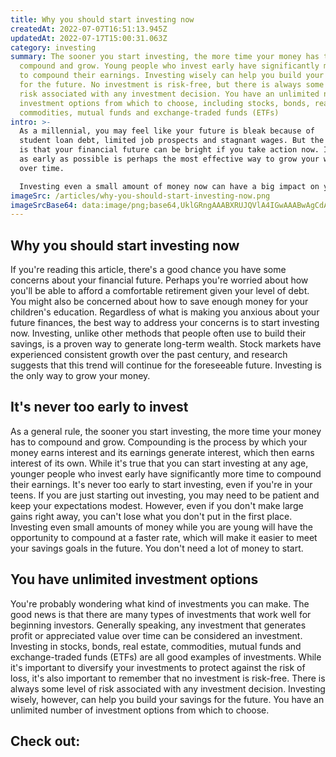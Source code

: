 ```yaml
---
title: Why you should start investing now
createdAt: 2022-07-07T16:51:13.945Z
updatedAt: 2022-07-17T15:00:31.063Z
category: investing
summary: The sooner you start investing, the more time your money has to
  compound and grow. Young people who invest early have significantly more time
  to compound their earnings. Investing wisely can help you build your savings
  for the future. No investment is risk-free, but there is always some level of
  risk associated with any investment decision. You have an unlimited number of
  investment options from which to choose, including stocks, bonds, real estate,
  commodities, mutual funds and exchange-traded funds (ETFs)
intro: >-
  As a millennial, you may feel like your future is bleak because of
  student loan debt, limited job prospects and stagnant wages. But the reality
  is that your financial future can be bright if you take action now. Investing
  as early as possible is perhaps the most effective way to grow your wealth
  over time. 

  Investing even a small amount of money now can have a big impact on your long-term financial success. Time is your greatest ally when it comes to growing your money — the earlier you begin investing, the greater potential return you will see later in life. At Intrinzik we believe that everyone should learn about personal finance and invest responsibly for their future. With this article we want to give you some insights about why you should start investing now and what are the best ways to do it:
imageSrc: /articles/why-you-should-start-investing-now.png
imageSrcBase64: data:image/png;base64,UklGRngAAABXRUJQVlA4IGwAAABwAgCdASoKAAoAAUAmJbACdLoAAzgY+flwDVOAAP73yRCIY9igD9z7EoLeNhbPxdTgjJf5HjEnzmAlvXah5xTrJu1evoff5soYnTqKP/PDu2l1fwFYLF66//jrTy+Mjn/1xSxwbrjE3aAAAAA=
---
```


## Why you should start investing now

If you're reading this article, there's a good chance you have some concerns about your financial future. Perhaps you're worried about how you'll be able to afford a comfortable retirement given your level of debt. You might also be concerned about how to save enough money for your children's education.
Regardless of what is making you anxious about your future finances, the best way to address your concerns is to start investing now.
Investing, unlike other methods that people often use to build their savings, is a proven way to generate long-term wealth. Stock markets have experienced consistent growth over the past century, and research suggests that this trend will continue for the foreseeable future. Investing is the only way to grow your money.

## It's never too early to invest

As a general rule, the sooner you start investing, the more time your money has to compound and grow. Compounding is the process by which your money earns interest and its earnings generate interest, which then earns interest of its own.
While it's true that you can start investing at any age, younger people who invest early have significantly more time to compound their earnings. It's never too early to start investing, even if you're in your teens.
If you are just starting out investing, you may need to be patient and keep your expectations modest. However, even if you don't make large gains right away, you can't lose what you don't put in the first place.
Investing even small amounts of money while you are young will have the opportunity to compound at a faster rate, which will make it easier to meet your savings goals in the future. You don't need a lot of money to start.

## You have unlimited investment options

You're probably wondering what kind of investments you can make. The good news is that there are many types of investments that work well for beginning investors.
Generally speaking, any investment that generates profit or appreciated value over time can be considered an investment. Investing in stocks, bonds, real estate, commodities, mutual funds and exchange-traded funds (ETFs) are all good examples of investments.
While it's important to diversify your investments to protect against the risk of loss, it's also important to remember that no investment is risk-free. There is always some level of risk associated with any investment decision.
Investing wisely, however, can help you build your savings for the future. You have an unlimited number of investment options from which to choose.

## Check out:
